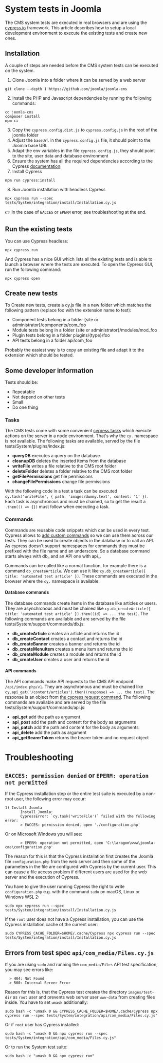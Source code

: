 # System tests in Joomla

The CMS system tests are executed in real browsers and are using the [cypress.io](https://www.cypress.io) framework. This article describes how to setup a local development environment to execute the existing tests and create new ones.

## Installation
A couple of steps are needed before the CMS system tests can be executed on the system.

1. Clone Joomla into a folder where it can be served by a web server
```
git clone --depth 1 https://github.com/joomla/joomla-cms 
```
2. Install the PHP and Javascript dependencies by running the following commands:
```
cd joomla-cms
composer install
npm ci
```
3. Copy the `cypress.config.dist.js` to `cypress.config.js` in the root of the joomla folder
4. Adjust the `baseUrl` in the `cypress.config.js` file, it should point to the Joomla base URL
5. Adapt the env variables in the file `cypress.config.js`, they should point to the site, user data and database environment
6. Ensure the system has all the required dependencies according to the Cypress [documentation](https://docs.cypress.io/guides/getting-started/installing-cypress)
7. Install Cypress
```
npm run cypress:install
```
8. Run Joomla installation with headless Cypress
```
npx cypress run --spec tests/System/integration/install/Installation.cy.js
```
:point_right: In the case of `EACCES` or `EPERM` error, see troubleshooting at the end.

## Run the existing tests
You can use Cypress headless:
```
npx cypress run
```

And Cypress has a nice GUI which lists all the existing tests and is able to launch a browser where the tests are executed. To open the Cypress GUI, run the following command:
```
npx cypress open
```

## Create new tests
To Create new tests, create a cy.js file in a new folder which matches the following pattern (replace foo with the extension name to test):

- Component tests belong in a folder {site or administrator}/components/com_foo
- Module tests belong in a folder {site or administrator}/modules/mod_foo
- Plugin tests belong in a folder plugins/{type}/foo
- API tests belong in a folder api/com_foo

Probably the easiest way is to copy an existing file and adapt it to the extension which should be tested.

## Some developer information
Tests should be:
- Repeatable
- Not depend on other tests
- Small
- Do one thing

### Tasks

The CMS tests come with some convenient [cypress tasks](https://docs.cypress.io/api/commands/task) which execute actions on the server in a node environment. That's why the `cy.` namespace is not available. The following tasks are available, served by the file tests/System/plugins/index.js:

- **queryDB** executes a query on the database
- **cleanupDB** deletes the inserted items from the database
- **writeFile** writes a file relative to the CMS root folder
- **deleteFolder** deletes a folder relative to the CMS root folder
- **getFilePermissions** get file permissions
- **changeFilePermissions** change file permissions

With the following code in a test a task can be executed `cy.task('writeFile', { path: 'images/dummy.text', content: '1' })`. Each task is asynchronous and must be chained, so to get the result a `.then(() => {})` must follow when executing a task.

### Commands
Commands are reusable code snippets which can be used in every test. Cypress allows to [add custom commands](https://docs.cypress.io/api/cypress-api/custom-commands) so we can use them across our tests. They can be used to create objects in the database or to call an API. As cypress doesn't support namespaces for commands they must be prefixed with the file name and an underscore. So a database command starts always with db_ and an API one with api_.

Commands can be called like a normal function, for example there is a command `db_createArticle`. We can use it like `cy.db_createArticle({ title: 'automated test article' })`. These commands are executed in the browser where the `cy.` namespace is available.

#### Database commands
The database commands create items in the database like articles or users. They are asynchronous and must be chained like `cy.db_createArticle({ title: 'automated test article' }).then((id) => ... the test)`. The following commands are available and are served by the file tests/System/support/commands/db.js:

- **db_createArticle** creates an article and returns the id
- **db_createContact** creates a contact and returns the id
- **db_createBanner** creates a banner and returns the id
- **db_createMenuItem** creates a menu item and returns the id
- **db_createModule** creates a module and returns the id
- **db_createUser** creates a user and returns the id

#### API commands
The API commands make API requests to the CMS API endpoint `/api/index.php/v1`. They are asynchronous and must be chained like `cy.api_get('/content/articles').then((response) => ... the test)`. The response is an object from [the cypress request command](https://docs.cypress.io/api/commands/request). The following commands are available and are served by the file tests/System/support/commands/api.js:

- **api_get** add the path as argument
- **api_post** add the path and content for the body as arguments
- **api_patch** add the path and content for the body as arguments
- **api_delete** add the path as argument
- **api_getBearerToken** returns the bearer token and no request object

# Troubleshooting
## `EACCES: permission denied` or `EPERM: operation not permitted`

If the Cypress installation step or the entire test suite is executed by a non-root user, the following error may occur:
```
1) Install Joomla
       Install Joomla:
       CypressError: `cy.task('writeFile')` failed with the following error:
       > EACCES: permission denied, open './configuration.php'
```
Or on Microsoft Windows you will see:
```
       > EPERM: operation not permitted, open 'C:\laragon\www\joomla-cms\configuration.php'
```

The reason for this is that the Cypress installation first creates the Joomla file `configuration.php`
from the web server and then some of the parameters in the file are configured with Cypress by the current user.
This can cause a file access problem if different users are used for the web server and the execution of Cypress.

You have to give the user running Cypress the right to write `configuration.php`
e.g. with the command `sudo` on macOS, Linux or Windows WSL 2:
```
sudo npx cypress run --spec tests/System/integration/install/Installation.cy.js
```

If the `root` user does not have a Cypress installation, you can use the Cypress installation cache of the current user:
```
sudo CYPRESS_CACHE_FOLDER=$HOME/.cache/Cypress npx cypress run --spec tests/System/integration/install/Installation.cy.js
```

## Errors from test spec `api/com_media/Files.cy.js`
If you are using `sudo` and running the `com_media/Files` API test specification, you may see errors like:
```
  > 404: Not Found
  > 500: Internal Server Error
```
Reason for this is, that the Cypress test creates the directory `images/test-dir` as `root` user and prevents web server user `www-data` from creating files inside. You have to set `umask` additionally:
```
sudo bash -c "umask 0 && CYPRESS_CACHE_FOLDER=$HOME/.cache/Cypress npx cypress run --spec tests/System/integration/api/com_media/Files.cy.js"
```
Or if `root` user has Cypress installed:
```
sudo bash -c "umask 0 && npx cypress run --spec tests/System/integration/api/com_media/Files.cy.js"
```
Or to run the System test suite:
```
sudo bash -c "umask 0 && npx cypress run"
```
</details>
